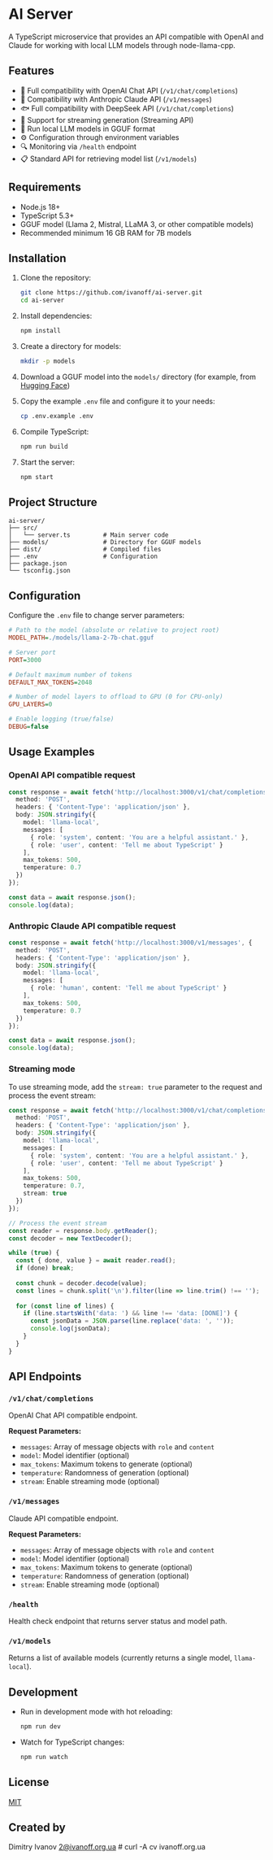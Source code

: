 # AI Server

A TypeScript microservice that provides an API compatible with OpenAI and Claude for working with local LLM models through node-llama-cpp.

## Features

- 🔄 Full compatibility with OpenAI Chat API (`/v1/chat/completions`)
- 🤖 Compatibility with Anthropic Claude API (`/v1/messages`)
- 🐟 Full compatibility with DeepSeek API (`/v1/chat/completions`)
- 🌊 Support for streaming generation (Streaming API)
- 🧠 Run local LLM models in GGUF format
- ⚙️ Configuration through environment variables
- 🔍 Monitoring via `/health` endpoint
- 📋 Standard API for retrieving model list (`/v1/models`)

## Requirements

- Node.js 18+
- TypeScript 5.3+
- GGUF model (Llama 2, Mistral, LLaMA 3, or other compatible models)
- Recommended minimum 16 GB RAM for 7B models

## Installation

1. Clone the repository:
   ```bash
   git clone https://github.com/ivanoff/ai-server.git
   cd ai-server
   ```

2. Install dependencies:
   ```bash
   npm install
   ```

3. Create a directory for models:
   ```bash
   mkdir -p models
   ```

4. Download a GGUF model into the `models/` directory (for example, from [Hugging Face](https://huggingface.co/models))

5. Copy the example `.env` file and configure it to your needs:
   ```bash
   cp .env.example .env
   ```

6. Compile TypeScript:
   ```bash
   npm run build
   ```

7. Start the server:
   ```bash
   npm start
   ```

## Project Structure

```
ai-server/
├── src/
│   └── server.ts         # Main server code
├── models/               # Directory for GGUF models
├── dist/                 # Compiled files
├── .env                  # Configuration
├── package.json
└── tsconfig.json
```

## Configuration

Configure the `.env` file to change server parameters:

```ini
# Path to the model (absolute or relative to project root)
MODEL_PATH=./models/llama-2-7b-chat.gguf

# Server port
PORT=3000

# Default maximum number of tokens
DEFAULT_MAX_TOKENS=2048

# Number of model layers to offload to GPU (0 for CPU-only)
GPU_LAYERS=0

# Enable logging (true/false)
DEBUG=false
```

## Usage Examples

### OpenAI API compatible request

```typescript
const response = await fetch('http://localhost:3000/v1/chat/completions', {
  method: 'POST',
  headers: { 'Content-Type': 'application/json' },
  body: JSON.stringify({
    model: 'llama-local',
    messages: [
      { role: 'system', content: 'You are a helpful assistant.' },
      { role: 'user', content: 'Tell me about TypeScript' }
    ],
    max_tokens: 500,
    temperature: 0.7
  })
});

const data = await response.json();
console.log(data);
```

### Anthropic Claude API compatible request

```typescript
const response = await fetch('http://localhost:3000/v1/messages', {
  method: 'POST',
  headers: { 'Content-Type': 'application/json' },
  body: JSON.stringify({
    model: 'llama-local',
    messages: [
      { role: 'human', content: 'Tell me about TypeScript' }
    ],
    max_tokens: 500,
    temperature: 0.7
  })
});

const data = await response.json();
console.log(data);
```

### Streaming mode

To use streaming mode, add the `stream: true` parameter to the request and process the event stream:

```typescript
const response = await fetch('http://localhost:3000/v1/chat/completions', {
  method: 'POST',
  headers: { 'Content-Type': 'application/json' },
  body: JSON.stringify({
    model: 'llama-local',
    messages: [
      { role: 'system', content: 'You are a helpful assistant.' },
      { role: 'user', content: 'Tell me about TypeScript' }
    ],
    max_tokens: 500,
    temperature: 0.7,
    stream: true
  })
});

// Process the event stream
const reader = response.body.getReader();
const decoder = new TextDecoder();

while (true) {
  const { done, value } = await reader.read();
  if (done) break;
  
  const chunk = decoder.decode(value);
  const lines = chunk.split('\n').filter(line => line.trim() !== '');
  
  for (const line of lines) {
    if (line.startsWith('data: ') && line !== 'data: [DONE]') {
      const jsonData = JSON.parse(line.replace('data: ', ''));
      console.log(jsonData);
    }
  }
}
```

## API Endpoints

### `/v1/chat/completions`

OpenAI Chat API compatible endpoint.

**Request Parameters:**
- `messages`: Array of message objects with `role` and `content`
- `model`: Model identifier (optional)
- `max_tokens`: Maximum tokens to generate (optional)
- `temperature`: Randomness of generation (optional)
- `stream`: Enable streaming mode (optional)

### `/v1/messages`

Claude API compatible endpoint.

**Request Parameters:**
- `messages`: Array of message objects with `role` and `content`
- `model`: Model identifier (optional)
- `max_tokens`: Maximum tokens to generate (optional)
- `temperature`: Randomness of generation (optional)
- `stream`: Enable streaming mode (optional)

### `/health`

Health check endpoint that returns server status and model path.

### `/v1/models`

Returns a list of available models (currently returns a single model, `llama-local`).

## Development

- Run in development mode with hot reloading:
  ```bash
  npm run dev
  ```

- Watch for TypeScript changes:
  ```bash
  npm run watch
  ```

## License

[MIT](https://choosealicense.com/licenses/mit/)

## Created by

Dimitry Ivanov <2@ivanoff.org.ua> # curl -A cv ivanoff.org.ua
